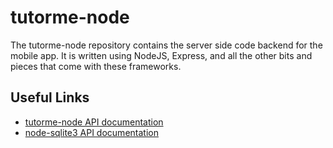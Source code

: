 # tutorme-node

The tutorme-node repository contains the server side code backend for the mobile app. It is written using NodeJS, Express, and all the other bits and pieces that come with these frameworks.

## Useful Links

* [tutorme-node API documentation](https://github.com/kocsenc/zakdost-node/wiki/API)
* [node-sqlite3 API documentation](https://github.com/mapbox/node-sqlite3/wiki/API)
